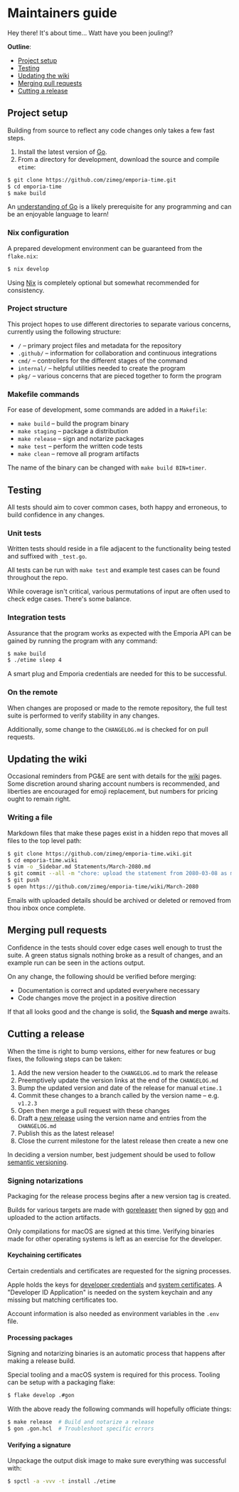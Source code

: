 # Maintainers guide

Hey there! It's about time... Watt have you been jouling!?

**Outline**:

- [Project setup](#project-setup)
- [Testing](#testing)
- [Updating the wiki](#updating-the-wiki)
- [Merging pull requests](#merging-pull-requests)
- [Cutting a release](#cutting-a-release)

## Project setup

Building from source to reflect any code changes only takes a few fast steps.

1. Install the latest version of [Go][golang].
2. From a directory for development, download the source and compile `etime`:

```sh
$ git clone https://github.com/zimeg/emporia-time.git
$ cd emporia-time
$ make build
```

An [understanding of Go][learn_go] is a likely prerequisite for any programming
and can be an enjoyable language to learn!

### Nix configuration

A prepared development environment can be guaranteed from the `flake.nix`:

```sh
$ nix develop
```

Using [Nix][nix] is completely optional but somewhat recommended for
consistency.

### Project structure

This project hopes to use different directories to separate various concerns,
currently using the following structure:

- `/` – primary project files and metadata for the repository
- `.github/` – information for collaboration and continuous integrations
- `cmd/` – controllers for the different stages of the command
- `internal/` – helpful utilities needed to create the program
- `pkg/` – various concerns that are pieced together to form the program

### Makefile commands

For ease of development, some commands are added in a `Makefile`:

- `make build` – build the program binary
- `make staging` – package a distribution
- `make release` – sign and notarize packages
- `make test` – perform the written code tests
- `make clean` – remove all program artifacts

The name of the binary can be changed with `make build BIN=timer`.

## Testing

All tests should aim to cover common cases, both happy and erroneous, to build
confidence in any changes.

### Unit tests

Written tests should reside in a file adjacent to the functionality being tested
and suffixed with `_test.go`.

All tests can be run with `make test` and example test cases can be found
throughout the repo.

While coverage isn't critical, various permutations of input are often used to
check edge cases. There's some balance.

### Integration tests

Assurance that the program works as expected with the Emporia API can be gained
by running the program with any command:

```sh
$ make build
$ ./etime sleep 4
```

A smart plug and Emporia credentials are needed for this to be successful.

### On the remote

When changes are proposed or made to the remote repository, the full test suite
is performed to verify stability in any changes.

Additionally, some change to the `CHANGELOG.md` is checked for on pull requests.

## Updating the wiki

Occasional reminders from PG&E are sent with details for the [wiki][wiki] pages.
Some discretion around sharing account numbers is recommended, and liberties are
encouraged for emoji replacement, but numbers for pricing ought to remain right.

### Writing a file

Markdown files that make these pages exist in a hidden repo that moves all files
to the top level path:

```sh
$ git clone https://github.com/zimeg/emporia-time.wiki.git
$ cd emporia-time.wiki
$ vim -o _Sidebar.md Statements/March-2080.md
$ git commit --all -m "chore: upload the statement from 2080-03-08 as markdown"
$ git push
$ open https://github.com/zimeg/emporia-time/wiki/March-2080
```

Emails with uploaded details should be archived or deleted or removed from thou
inbox once complete.

## Merging pull requests

Confidence in the tests should cover edge cases well enough to trust the suite.
A green status signals nothing broke as a result of changes, and an example run
can be seen in the actions output.

On any change, the following should be verified before merging:

- Documentation is correct and updated everywhere necessary
- Code changes move the project in a positive direction

If that all looks good and the change is solid, the **Squash and merge** awaits.

## Cutting a release

When the time is right to bump versions, either for new features or bug fixes,
the following steps can be taken:

1. Add the new version header to the `CHANGELOG.md` to mark the release
2. Preemptively update the version links at the end of the `CHANGELOG.md`
3. Bump the updated version and date of the release for manual `etime.1`
4. Commit these changes to a branch called by the version name – e.g. `v1.2.3`
5. Open then merge a pull request with these changes
6. Draft a [new release][releases] using the version name and entries from the
   `CHANGELOG.md`
7. Publish this as the latest release!
8. Close the current milestone for the latest release then create a new one

In deciding a version number, best judgement should be used to follow
[semantic versioning][semver].

### Signing notarizations

Packaging for the release process begins after a new version tag is created.

Builds for various targets are made with [goreleaser][goreleaser] then signed by
[gon][gon] and uploaded to the action artifacts.

Only compilations for macOS are signed at this time. Verifying binaries made for
other operating systems is left as an exercise for the developer.

#### Keychaining certificates

Certain credentials and certificates are requested for the signing processes.

Apple holds the keys for [developer credentials][credentials] and
[system certificates][certificates]. A "Developer ID Application" is needed on
the system keychain and any missing but matching certificates too.

Account information is also needed as environment variables in the `.env` file.

#### Processing packages

Signing and notarizing binaries is an automatic process that happens after
making a release build.

Special tooling and a macOS system is required for this process. Tooling can be
setup with a packaging flake:

```sh
$ flake develop .#gon
```

With the above ready the following commands will hopefully officiate things:

```sh
$ make release  # Build and notarize a release
$ gon .gon.hcl  # Troubleshoot specific errors
```

#### Verifying a signature

Unpackage the output disk image to make sure everything was successful with:

```sh
$ spctl -a -vvv -t install ./etime
```

[certificates]: https://www.apple.com/certificateauthority/
[credentials]: https://developer.apple.com/account/resources/certificates/list
[golang]: https://go.dev/dl/
[gon]: https://github.com/Bearer/gon
[goreleaser]: https://github.com/goreleaser/goreleaser
[learn_go]: https://go.dev/learn/
[nix]: https://zero-to-nix.com
[releases]: https://github.com/zimeg/emporia-time/releases
[semver]: https://semver.org/spec/v2.0.0.html
[wiki]: https://github.com/zimeg/emporia-time/wiki
